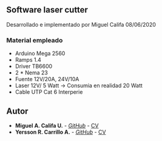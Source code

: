 ## Software laser cutter
Desarrollado e implementado por Miguel Califa 08/06/2020
### Material empleado
* Arduino Mega 2560
* Ramps 1.4
* Driver TB6600
* 2 * Nema 23
* Fuente 12V/20A, 24V/10A
* Laser 12V/ 5 Watt -> Consumia en realidad 20 Watt
* Cable UTP Cat 6 Interperie
## Autor
* **Miguel A. Califa U.** - [*GitHub*](https://github.com/miguel5612) - [CV](https://scienti.colciencias.gov.co/cvlac/visualizador/generarCurriculoCv.do?cod_rh=0000050477)
* **Yersson R. Carrillo A.** - [*GitHub*](https://github.com/Yercar18/Dronefenix)  - [CV](https://scienti.colciencias.gov.co/cvlac/visualizador/generarCurriculoCv.do?cod_rh=0001637655)

